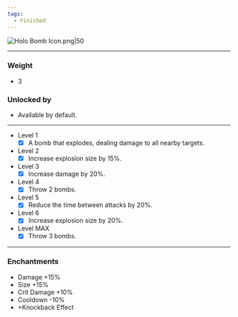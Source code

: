 ```yaml
---
tags:
  - Finished
---
```

![Holo Bomb Icon.png|50](https://holocure.wiki.gg/images/0/0c/Holo_Bomb_Icon.png)

---
### Weight
- 3
### Unlocked by
- Available by default.
---
- Level 1
	- [x] A bomb that explodes, dealing damage to all nearby targets.
- Level 2
	- [x] Increase explosion size by 15%.
- Level 3
	- [x] Increase damage by 20%.
- Level 4
	- [x] Throw 2 bombs.
- Level 5
	- [x] Reduce the time between attacks by 20%.
- Level 6
	- [x] Increase explosion size by 20%.
- Level MAX
	- [x] Throw 3 bombs.
---
### Enchantments
- Damage +15%
- Size +15%
- Crit Damage +10%
- Cooldown -10%
- +Knockback Effect
